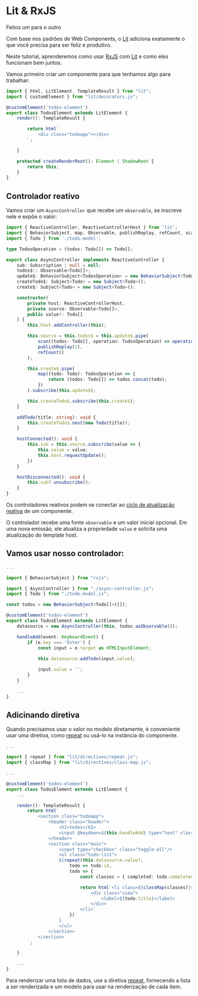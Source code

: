# Lit & RxJS

Feitos um para o outro

Com base nos padrões de Web Components, o [Lit](https://lit.dev/) adiciona exatamente o que você precisa para ser feliz e produtivo.

Neste tutorial, aprenderemos como usar [RxJS](https://rxjs.dev/) com [Lit](https://lit.dev/) e como eles funcionam bem juntos. 

Vamos primeiro criar um componente para que tenhamos algo para trabalhar:

```typescript
import { html, LitElement, TemplateResult } from "lit";
import { customElement } from "lit/decorators.js";

@customElement('todos-element')
export class TodosElement extends LitElement {
    render(): TemplateResult {

        return html`
            <div class="todoapp"></div>
        `;

    }

    protected createRenderRoot(): Element | ShadowRoot {
        return this;
    }
}
```

## Controlador reativo

Vamos criar um `AsyncController` que recebe um `observable`, se inscreve nele e expõe o valor:

```typescript
import { ReactiveController, ReactiveControllerHost } from 'lit';
import { BehaviorSubject, map, Observable, publishReplay, refCount, scan, Subject, Subscription } from 'rxjs';
import { Todo } from './todo.model';

type TodosOperation = (todos: Todo[]) => Todo[];

export class AsyncController implements ReactiveController {
    sub: Subscription | null = null;
    todos$!: Observable<Todo[]>;
    update$: BehaviorSubject<TodosOperation> = new BehaviorSubject<TodosOperation>((todos: Todo[]) => todos);
    createTodo$: Subject<Todo> = new Subject<Todo>();
    create$: Subject<Todo> = new Subject<Todo>();

    constructor(
        private host: ReactiveControllerHost,
        private source: Observable<Todo[]>,
        public value?: Todo[]
    ) {
        this.host.addController(this);

        this.source = this.todos$ = this.update$.pipe(
            scan((todos: Todo[], operation: TodosOperation) => operation(todos), initialTodos),
            publishReplay(1),
            refCount()
        );

        this.create$.pipe(
            map((todo: Todo): TodosOperation => {
                return (todos: Todo[]) => todos.concat(todo);
            })
        ).subscribe(this.update$);

        this.createTodo$.subscribe(this.create$);
    }

    addTodo(title: string): void {
        this.createTodo$.next(new Todo(title));
    }

    hostConnected(): void {
        this.sub = this.source.subscribe(value => {
            this.value = value;
            this.host.requestUpdate();
        })
    }

    hostDisconnected(): void {
        this.sub?.unsubscribe();
    }
}
```

Os controladores reativos podem se conectar ao [ciclo de atualização reativa](https://lit.dev/docs/components/lifecycle/#reactive-update-cycle) de um componente.

O controlador recebe uma fonte `observable` e um valor inicial opcional. Em uma nova emissão, ele atualiza a propriedade `value` e solicita uma atualização do template host.

## Vamos usar nosso controlador:

```typescript
...

import { BehaviorSubject } from "rxjs";

import { AsyncController } from "./async-controller.js";
import { Todo } from "./todo.model.js";

const todos = new BehaviorSubject<Todo[]>([]);

@customElement('todos-element')
export class TodosElement extends LitElement {
    datasource = new AsyncController(this, todos.asObservable());

    handleAdd(event: KeyboardEvent) {
        if (e.key === 'Enter') {
            const input = e.target as HTMLInputElement;
            
            this.datasource.addTodo(input.value);

            input.value = '';
        }
    }

    ...
}
```

## Adicinando diretiva

Quando precisamos usar o valor no modelo diretamente, é conveniente usar uma diretiva, como [repeat](https://lit.dev/docs/templates/directives/#repeat) ou usá-lo na instância do componente.

```typescript
...

import { repeat } from "lit/directives/repeat.js";
import { classMap } from "lit/directives/class-map.js";

...

@customElement('todos-element')
export class TodosElement extends LitElement {
    ...

    render(): TemplateResult {
        return html`
            <section class="todoapp">
                <header class="header">
                    <h1>todos</h1>
                    <input @keydown=${this.handleAdd} type="text" class="new-todo" placeholder="O que precisa ser feito?" #toggleall />
                </header>
                <section class="main">
                    <input type="checkbox" class="toggle-all"/>
                    <ul class="todo-list">
                    ${repeat(this.datasource.value!, 
                        todo => todo.id, 
                        todo => {
                            const classes = { completed: todo.completed };

                            return html`<li class=${classMap(classes)}>
                                <div class="view">
                                    <label>${todo.title}</label>
                                </div>
                            </li>`
                        })
                    }
                    </ul>
                </section>
            </section>
        `;

    }

    ...
}
```

Para renderizar uma lista de dados, use a diretiva [repeat](https://lit.dev/docs/templates/directives/#repeat), fornecendo a lista a ser renderizada e um modelo para usar na renderização de cada item.